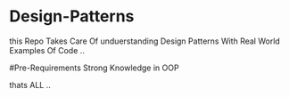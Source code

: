 # Design-Patterns
this Repo Takes Care Of unduerstanding Design Patterns 
With Real World Examples Of Code ..


#Pre-Requirements
Strong Knowledge in OOP

thats ALL ..
